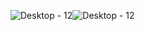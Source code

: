 ![Desktop - 12](https://github.com/noblesyl69/Tw-Website-Freelancer/assets/155989935/4483bf6e-b251-4ca6-b04e-6517684addf8)![Desktop - 12](https://github.com/noblesyl69/Tw-Website-Freelancer/assets/155989935/7dfcbcde-3bd7-4c2e-8a48-1e4755c20438)
